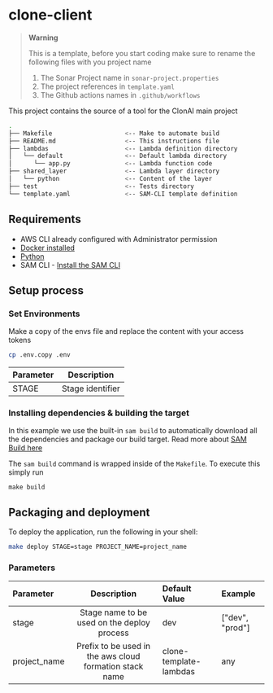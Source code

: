 # clone-client

> **Warning**
>
> This is a template, before you start coding make sure to rename the following files with you project name
>
> 1. The Sonar Project name in ```sonar-project.properties```
> 1. The project references in ```template.yaml```
> 1. The Github actions names in ```.github/workflows```

This project contains the source of a tool for the ClonAI main project

```bash
.
├── Makefile                    <-- Make to automate build
├── README.md                   <-- This instructions file
├── lambdas                     <-- Lambda definition directory
│   └── default                 <-- Default lambda directory
│      └── app.py               <-- Lambda function code
├── shared_layer                <-- Lambda layer directory
│   └── python                  <-- Content of the layer
├── test                        <-- Tests directory
└── template.yaml               <-- SAM-CLI template definition
```

## Requirements

* AWS CLI already configured with Administrator permission
* [Docker installed](https://www.docker.com/community-edition)
* [Python](https://www.python.org/)
* SAM CLI - [Install the SAM CLI](https://docs.aws.amazon.com/serverless-application-model/latest/developerguide/serverless-sam-cli-install.html)

## Setup process

### Set Environments

Make a copy of the envs file and replace the content with your access tokens

```bash
cp .env.copy .env
```

|Parameter|Description|
| - | - |
|STAGE|Stage identifier|

### Installing dependencies & building the target

In this example we use the built-in `sam build` to automatically download all the dependencies and package our build target.
Read more about [SAM Build here](https://docs.aws.amazon.com/serverless-application-model/latest/developerguide/sam-cli-command-reference-sam-build.html)

The `sam build` command is wrapped inside of the `Makefile`. To execute this simply run

```shell
make build
```

## Packaging and deployment

To deploy the application, run the following in your shell:

```bash
make deploy STAGE=stage PROJECT_NAME=project_name
```

### Parameters

|Parameter|Description|Default Value|Example
| :-|:-:| :- | :- |
|stage|Stage name to be used on the deploy process|dev|["dev", "prod"]
|project_name|Prefix to be used in the aws cloud formation stack name|clone-template-lambdas|any|
